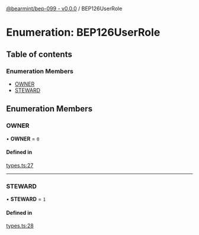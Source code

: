 [@bearmint/bep-099 - v0.0.0](../README.md) / BEP126UserRole

# Enumeration: BEP126UserRole

## Table of contents

### Enumeration Members

- [OWNER](BEP126UserRole.md#owner)
- [STEWARD](BEP126UserRole.md#steward)

## Enumeration Members

### OWNER

• **OWNER** = ``0``

#### Defined in

[types.ts:27](https://github.com/bearmint/bearmint/blob/main/packages/bep-099/source/types.ts#L27)

___

### STEWARD

• **STEWARD** = ``1``

#### Defined in

[types.ts:28](https://github.com/bearmint/bearmint/blob/main/packages/bep-099/source/types.ts#L28)
